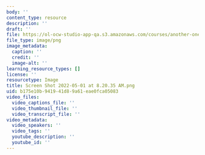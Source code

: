 ```yaml
---
body: ''
content_type: resource
description: ''
draft: ''
file: https://ol-ocw-studio-app-qa.s3.amazonaws.com/courses/another-one-april-13/screen-shot-2022-05-01-at-82035-am.png
file_type: image/png
image_metadata:
  caption: ''
  credit: ''
  image-alt: ''
learning_resource_types: []
license: ''
resourcetype: Image
title: Screen Shot 2022-05-01 at 8.20.35 AM.png
uid: b175e10b-9419-41d8-9a61-eae0fca05083
video_files:
  video_captions_file: ''
  video_thumbnail_file: ''
  video_transcript_file: ''
video_metadata:
  video_speakers: ''
  video_tags: ''
  youtube_description: ''
  youtube_id: ''
---
```

